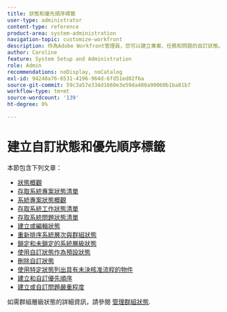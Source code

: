 ```yaml
---
title: 狀態和優先順序標籤
user-type: administrator
content-type: reference
product-area: system-administration
navigation-topic: customize-workfront
description: 作為Adobe Workfront管理員，您可以建立專案、任務和問題的自訂狀態。 這些選項適用於整個Workfront系統或特定群組或子群組的使用者。 工作專案的狀態代表其目前的開發狀態。
author: Caroline
feature: System Setup and Administration
role: Admin
recommendations: noDisplay, noCatalog
exl-id: 94248a76-6531-4196-964d-6fd51ed02f6a
source-git-commit: 59c3a57e334d1660e3e59da480a90060b1ba81b7
workflow-type: tm+mt
source-wordcount: '139'
ht-degree: 0%

---
```


# 建立自訂狀態和優先順序標籤

本節包含下列文章：

* [狀態概觀](../../../administration-and-setup/customize-workfront/creating-custom-status-and-priority-labels/statuses-overview.md)
* [存取系統專案狀態清單](../../../administration-and-setup/customize-workfront/creating-custom-status-and-priority-labels/project-statuses.md)
* [系統專案狀態概觀](../../../administration-and-setup/customize-workfront/creating-custom-status-and-priority-labels/system-project-statuses.md)
* [存取系統工作狀態清單](../../../administration-and-setup/customize-workfront/creating-custom-status-and-priority-labels/task-statuses.md)
* [存取系統問題狀態清單](../../../administration-and-setup/customize-workfront/creating-custom-status-and-priority-labels/issue-statuses.md)
* [建立或編輯狀態](../../../administration-and-setup/customize-workfront/creating-custom-status-and-priority-labels/create-or-edit-a-status.md)
* [重新排序系統層次與群組狀態](../../../administration-and-setup/customize-workfront/creating-custom-status-and-priority-labels/reorder-system-statuses.md)
* [鎖定和未鎖定的系統層級狀態](../../../administration-and-setup/customize-workfront/creating-custom-status-and-priority-labels/lock-or-unlock-a-custom-system-level-status.md)
* [使用自訂狀態作為預設狀態](../../../administration-and-setup/customize-workfront/creating-custom-status-and-priority-labels/use-custom-statuses-as-default-statuses.md)
* [刪除自訂狀態](../../../administration-and-setup/customize-workfront/creating-custom-status-and-priority-labels/delete-a-custom-status.md)
* [使用特定狀態列出具有未決核准流程的物件](../../../administration-and-setup/customize-workfront/creating-custom-status-and-priority-labels/list-objects-pending-approval-certain-status.md)
* [建立和自訂優先順序](../../../administration-and-setup/customize-workfront/creating-custom-status-and-priority-labels/create-customize-priorities.md)
* [建立或自訂問題嚴重程度](../../../administration-and-setup/customize-workfront/creating-custom-status-and-priority-labels/create-customize-issue-severities.md)

如需群組層級狀態的詳細資訊，請參閱 [管理群組狀態](../../../administration-and-setup/manage-groups/manage-group-statuses/manage-group-statuses.md).
